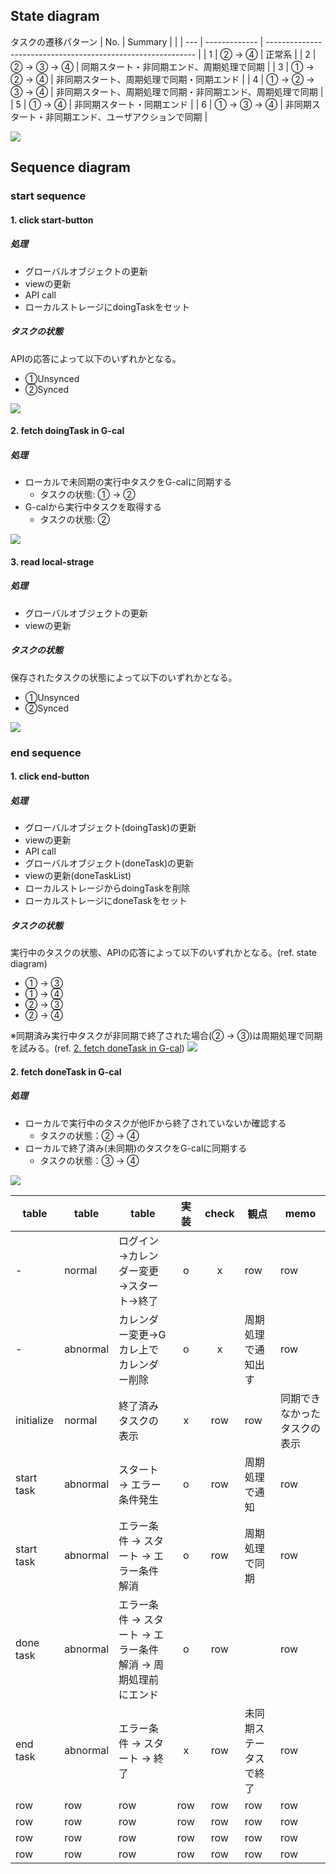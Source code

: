 ## State diagram
タスクの遷移パターン
| No. | Summary       |                                                              |
| --- | ------------- | ------------------------------------------------------------ |
| 1   | ② → ④         | 正常系                                                       |
| 2   | ② → ③ → ④     | 同期スタート・非同期エンド、周期処理で同期                   |
| 3   | ① → ② → ④     | 非同期スタート、周期処理で同期・同期エンド                   |
| 4   | ① → ② → ③ → ④ | 非同期スタート、周期処理で同期・非同期エンド、周期処理で同期 |
| 5   | ① → ④         | 非同期スタート・同期エンド                                   |
| 6   | ① → ③ → ④     | 非同期スタート・非同期エンド、ユーザアクションで同期         |

![](img/state_transition.png)


## Sequence diagram
### start sequence
#### 1. click start-button

##### 処理
- グローバルオブジェクトの更新
- viewの更新
- API call
- ローカルストレージにdoingTaskをセット

##### タスクの状態
APIの応答によって以下のいずれかとなる。
- ①Unsynced
- ②Synced

![](img/start_sequence-page2.png)

#### 2. fetch doingTask in G-cal
##### 処理
- ローカルで未同期の実行中タスクをG-calに同期する
  - タスクの状態: ① → ②
- G-calから実行中タスクを取得する
  - タスクの状態: ②

![](img/start_sequence-page3.png)

#### 3. read local-strage
##### 処理
- グローバルオブジェクトの更新
- viewの更新

##### タスクの状態
保存されたタスクの状態によって以下のいずれかとなる。
- ①Unsynced
- ②Synced

![](img/start_sequence-page4.png)


### end sequence
#### 1. click end-button

##### 処理
- グローバルオブジェクト(doingTask)の更新
- viewの更新
- API call
- グローバルオブジェクト(doneTask)の更新
- viewの更新(doneTaskList)
- ローカルストレージからdoingTaskを削除
- ローカルストレージにdoneTaskをセット

##### タスクの状態
実行中のタスクの状態、APIの応答によって以下のいずれかとなる。(ref. state diagram)
- ① → ③
- ① → ④
- ② → ③
- ② → ④

※同期済み実行中タスクが非同期で終了された場合(② → ③)は周期処理で同期を試みる。(ref. [2. fetch doneTask in G-cal](#2-fetch-donetask-in-g-cal))
![](img/end_sequence-page2.png)

#### 2. fetch doneTask in G-cal
##### 処理
- ローカルで実行中のタスクが他IFから終了されていないか確認する
  - タスクの状態：② → ④
- ローカルで終了済み(未同期)のタスクをG-calに同期する
  - タスクの状態：③ → ④



![](img/end_sequence-page3.png)





| table      | table    | table                                                       | 実装  | check | 観点                   | memo                         |
| ---------- | -------- | ----------------------------------------------------------- | :---: | :---: | ---------------------- | ---------------------------- |
| -          | normal   | ログイン→カレンダー変更→スタート→終了                       |   o   |   x   | row                    | row                          |
| -          | abnormal | カレンダー変更→Gカレ上でカレンダー削除                      |   o   |   x   | 周期処理で通知出す     | row                          |
| initialize | normal   | 終了済みタスクの表示                                        |   x   |  row  | row                    | 同期できなかったタスクの表示 |
| start task | abnormal | スタート → エラー条件発生                                   |   o   |  row  | 周期処理で通知         | row                          |
| start task | abnormal | エラー条件 → スタート → エラー条件解消                      |   o   |  row  | 周期処理で同期         | row                          |
| done task  | abnormal | エラー条件 → スタート → エラー条件解消 → 周期処理前にエンド |   o   |  row  |                        | row                          |
| end task   | abnormal | エラー条件 → スタート → 終了                                |   x   |  row  | 未同期ステータスで終了 | row                          |
| row        | row      | row                                                         |  row  |  row  | row                    | row                          |
| row        | row      | row                                                         |  row  |  row  | row                    | row                          |
| row        | row      | row                                                         |  row  |  row  | row                    | row                          |
| row        | row      | row                                                         |  row  |  row  | row                    | row                          |